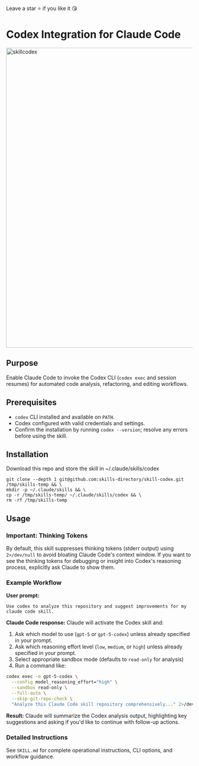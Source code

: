Leave a star ⭐ if you like it 😘

# Codex Integration for Claude Code

<img width="2288" height="808" alt="skillcodex" src="https://github.com/user-attachments/assets/85336a9f-4680-479e-b3fe-d6a68cadc051" />


## Purpose
Enable Claude Code to invoke the Codex CLI (`codex exec` and session resumes) for automated code analysis, refactoring, and editing workflows.

## Prerequisites
- `codex` CLI installed and available on `PATH`.
- Codex configured with valid credentials and settings.
- Confirm the installation by running `codex --version`; resolve any errors before using the skill.

## Installation

Download this repo and store the skill in ~/.claude/skills/codex

```
git clone --depth 1 git@github.com:skills-directory/skill-codex.git /tmp/skills-temp && \
mkdir -p ~/.claude/skills && \
cp -r /tmp/skills-temp/ ~/.claude/skills/codex && \
rm -rf /tmp/skills-temp
```

## Usage

### Important: Thinking Tokens
By default, this skill suppresses thinking tokens (stderr output) using `2>/dev/null` to avoid bloating Claude Code's context window. If you want to see the thinking tokens for debugging or insight into Codex's reasoning process, explicitly ask Claude to show them.

### Example Workflow

**User prompt:**
```
Use codex to analyze this repository and suggest improvements for my claude code skill.
```

**Claude Code response:**
Claude will activate the Codex skill and:
1. Ask which model to use (`gpt-5` or `gpt-5-codex`) unless already specified in your prompt.
2. Ask which reasoning effort level (`low`, `medium`, or `high`) unless already specified in your prompt.
3. Select appropriate sandbox mode (defaults to `read-only` for analysis)
4. Run a command like:
```bash
codex exec -m gpt-5-codex \
  --config model_reasoning_effort="high" \
  --sandbox read-only \
  --full-auto \
  --skip-git-repo-check \
  "Analyze this Claude Code skill repository comprehensively..." 2>/dev/null
```

**Result:**
Claude will summarize the Codex analysis output, highlighting key suggestions and asking if you'd like to continue with follow-up actions.

### Detailed Instructions
See `SKILL.md` for complete operational instructions, CLI options, and workflow guidance.
